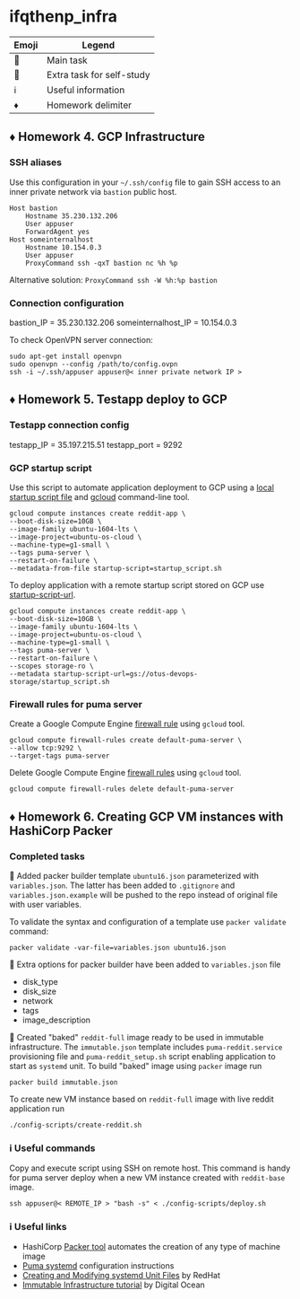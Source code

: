 # ifqthenp_infra

| Emoji | Legend |
| --- | --- |
| :large_blue_diamond: | Main task |
| :large_orange_diamond: | Extra task for self-study |
| :information_source: | Useful information |
| :diamonds: | Homework delimiter |

## :diamonds: Homework 4. GCP Infrastructure

### SSH aliases

Use this configuration in your `~/.ssh/config` file to gain SSH access
to an inner private network via `bastion` public host.

```shell
Host bastion
    Hostname 35.230.132.206
    User appuser
    ForwardAgent yes
Host someinternalhost
    Hostname 10.154.0.3
    User appuser
    ProxyCommand ssh -qxT bastion nc %h %p
```

Alternative solution: `ProxyCommand ssh -W %h:%p bastion`

### Connection configuration

bastion_IP = 35.230.132.206
someinternalhost_IP = 10.154.0.3

To check  OpenVPN server connection:

```shell
sudo apt-get install openvpn
sudo openvpn --config /path/to/config.ovpn
ssh -i ~/.ssh/appuser appuser@< inner private network IP >
```

## :diamonds: Homework 5. Testapp deploy to GCP

### Testapp connection config

testapp_IP = 35.197.215.51
testapp_port = 9292

### GCP startup script

Use this script to automate application deployment to GCP using a [local startup script file][1] and [gcloud][2] command-line tool.

```shell
gcloud compute instances create reddit-app \
--boot-disk-size=10GB \
--image-family ubuntu-1604-lts \
--image-project=ubuntu-os-cloud \
--machine-type=g1-small \
--tags puma-server \
--restart-on-failure \
--metadata-from-file startup-script=startup_script.sh
```

To deploy application with a remote startup script stored on GCP use [startup-script-url][3].

```shell
gcloud compute instances create reddit-app \
--boot-disk-size=10GB \
--image-family ubuntu-1604-lts \
--image-project=ubuntu-os-cloud \
--machine-type=g1-small \
--tags puma-server \
--restart-on-failure \
--scopes storage-ro \
--metadata startup-script-url=gs://otus-devops-storage/startup_script.sh
```

### Firewall rules for puma server

Create a Google Compute Engine [firewall rule][4] using `gcloud` tool.

```shell
gcloud compute firewall-rules create default-puma-server \
--allow tcp:9292 \
--target-tags puma-server
```

Delete Google Compute Engine [firewall rules][5] using `gcloud` tool.

```shell
gcloud compute firewall-rules delete default-puma-server
```

[1]: https://cloud.google.com/compute/docs/startupscript#using_a_local_startup_script_file
[2]: https://cloud.google.com/sdk/gcloud/
[3]: https://cloud.google.com/compute/docs/startupscript#cloud-storage
[4]: https://cloud.google.com/sdk/gcloud/reference/compute/firewall-rules/create
[5]: https://cloud.google.com/sdk/gcloud/reference/compute/firewall-rules/delete

## :diamonds: Homework 6. Creating GCP VM instances with HashiCorp Packer

### Completed tasks

:large_blue_diamond: Added packer builder template `ubuntu16.json` parameterized with `variables.json`. The latter has been added to `.gitignore` and `variables.json.example` will be pushed to the repo instead of original file with user variables.

To validate the syntax and configuration of a template use `packer validate` command:

```shell
packer validate -var-file=variables.json ubuntu16.json
```

:large_blue_diamond: Extra options for packer builder have been added to `variables.json` file

- disk_type
- disk_size
- network
- tags
- image_description

:large_orange_diamond: Created "baked" `reddit-full` image ready to be used in immutable infrastructure. The `immutable.json` template includes `puma-reddit.service` provisioning file and `puma-reddit_setup.sh` script enabling application to start as `systemd` unit. To build "baked" image using `packer` image run

```shell
packer build immutable.json
```

To create new VM instance based on `reddit-full` image with live reddit application run

```shell
./config-scripts/create-reddit.sh
```

### :information_source: Useful commands

Copy and execute script using SSH on remote host. This command is handy for puma server deploy when a new VM instance created with `reddit-base` image.

```shell
ssh appuser@< REMOTE_IP > "bash -s" < ./config-scripts/deploy.sh
```

### :information_source: Useful links

- HashiCorp [Packer tool][6] automates the creation of any type of machine image
- [Puma systemd][7] configuration instructions
- [Creating and Modifying systemd Unit Files][8] by RedHat
- [Immutable Infrastructure tutorial][9] by Digital Ocean

[6]: https://www.packer.io/downloads.html
[7]: https://github.com/puma/puma/blob/master/docs/systemd.md
[8]: https://access.redhat.com/documentation/en-us/red_hat_enterprise_linux/7/html/system_administrators_guide/sect-managing_services_with_systemd-unit_files
[9]: https://www.digitalocean.com/community/tutorials/what-is-immutable-infrastructure
